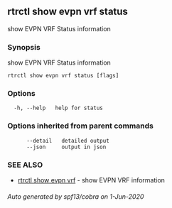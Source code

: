 ## rtrctl show evpn vrf status

show EVPN VRF Status information

### Synopsis


show EVPN VRF Status information

```
rtrctl show evpn vrf status [flags]
```

### Options

```
  -h, --help   help for status
```

### Options inherited from parent commands

```
      --detail   detailed output
      --json     output in json
```

### SEE ALSO
* [rtrctl show evpn vrf](rtrctl_show_evpn_vrf.md)	 - show EVPN VRF information

###### Auto generated by spf13/cobra on 1-Jun-2020
